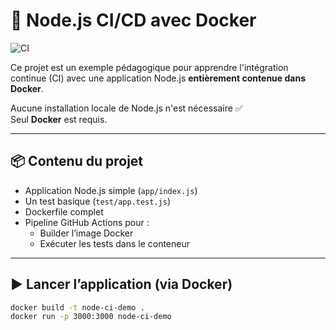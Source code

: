 # 🐳 Node.js CI/CD avec Docker

![CI](https://github.com/ldnadoy/nodejs-ci-cd-demo/actions/workflows/ci.yml/badge.svg)

Ce projet est un exemple pédagogique pour apprendre l'intégration continue (CI) avec une application Node.js **entièrement contenue dans Docker**.

Aucune installation locale de Node.js n'est nécessaire ✅  
Seul **Docker** est requis.

---

## 📦 Contenu du projet

- Application Node.js simple (`app/index.js`)
- Un test basique (`test/app.test.js`)
- Dockerfile complet
- Pipeline GitHub Actions pour :
  - Builder l’image Docker
  - Exécuter les tests dans le conteneur

---

## ▶️ Lancer l’application (via Docker)

```bash
docker build -t node-ci-demo .
docker run -p 3000:3000 node-ci-demo